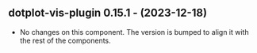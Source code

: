   ## dotplot-vis-plugin 0.15.1 - (2023-12-18)
  
  * No changes on this component. The version is bumped to align it
    with the rest of the components.

